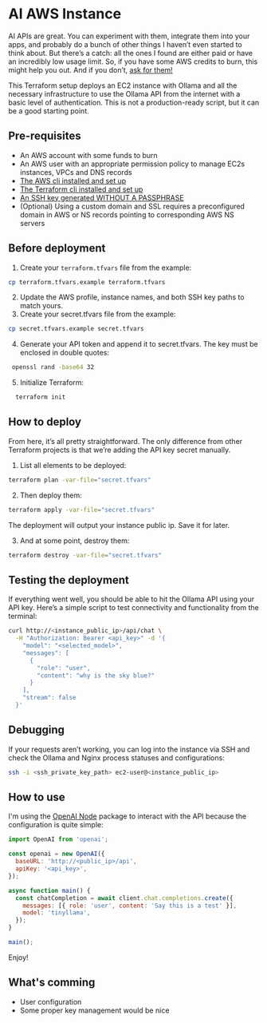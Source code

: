 # AI AWS Instance

AI APIs are great. You can experiment with them, integrate them into your apps, and probably do a bunch of other things I haven’t even started to think about. But there’s a catch: all the ones I found are either paid or have an incredibly low usage limit. So, if you have some AWS credits to burn, this might help you out. And if you don’t, [ask for them!](https://pages.awscloud.com/GLOBAL_NCA_LN_ARRC-program-A300-2023.html)  

This Terraform setup deploys an EC2 instance with Ollama and all the necessary infrastructure to use the Ollama API from the internet with a basic level of authentication. This is not a production-ready script, but it can be a good starting point.  

## Pre-requisites
- An AWS account with some funds to burn
- An AWS user with an appropriate permission policy to manage EC2s instances, VPCs and DNS records
- [The AWS cli installed and set up](https://docs.aws.amazon.com/cli/latest/userguide/getting-started-install.html)
- [The Terraform cli installed and set up](https://developer.hashicorp.com/terraform/tutorials/aws-get-started/install-cli)
- [An SSH key generated WITHOUT A PASSPHRASE](https://docs.github.com/en/authentication/connecting-to-github-with-ssh/generating-a-new-ssh-key-and-adding-it-to-the-ssh-agent)
- (Optional) Using a custom domain and SSL requires a preconfigured domain in AWS or NS records pointing to corresponding AWS NS servers

## Before deployment
1. Create your `terraform.tfvars` file from the example:
  ```bash
  cp terraform.tfvars.example terraform.tfvars
  ```
2. Update the AWS profile, instance names, and both SSH key paths to match yours.
3. Create your secret.tfvars file from the example:
  ```bash
  cp secret.tfvars.example secret.tfvars
  ```
4. Generate your API token and append it to secret.tfvars. The key must be enclosed in double quotes:
  ```bash
   openssl rand -base64 32
  ```
5. Initialize Terraform:
  ```bash
    terraform init
  ```

## How to deploy
From here, it’s all pretty straightforward. The only difference from other Terraform projects is that we’re adding the API key secret manually.

1. List all elements to be deployed:
  ```bash
  terraform plan -var-file="secret.tfvars"
  ```
2. Then deploy them:
  ```bash
  terraform apply -var-file="secret.tfvars"
  ```
The deployment will output your instance public ip. Save it for later.

3. And at some point, destroy them:
  ```bash
  terraform destroy -var-file="secret.tfvars"
  ```

## Testing the deployment
If everything went well, you should be able to hit the Ollama API using your API key. Here’s a simple script to test connectivity and functionality from the terminal:
  ```bash
  curl http://<instance_public_ip>/api/chat \
    -H "Authorization: Bearer <api_key>" -d '{
      "model": "<selected_model>",
      "messages": [
        {
          "role": "user",
          "content": "why is the sky blue?"
        }
      ],
      "stream": false
    }'
  ```

## Debugging
If your requests aren’t working, you can log into the instance via SSH and check the Ollama and Nginx process statuses and configurations:
  ```bash
  ssh -i <ssh_private_key_path> ec2-user@<instance_public_ip>
  ```

## How to use
I'm using the [OpenAI Node](https://github.com/openai/openai-node) package to interact with the API because the configuration is quite simple:

```js
import OpenAI from 'openai';

const openai = new OpenAI({
  baseURL: 'http://<public_ip>/api',
  apiKey: '<api_key>',
});

async function main() {
  const chatCompletion = await client.chat.completions.create({
    messages: [{ role: 'user', content: 'Say this is a test' }],
    model: 'tinyllama',
  });
}

main();
```

Enjoy!

## What's comming
- User configuration
- Some proper key management would be nice
